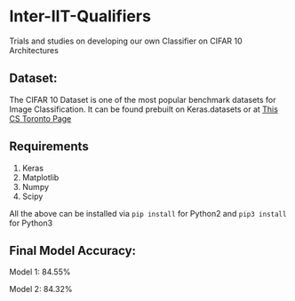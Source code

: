 # Inter-IIT-Qualifiers
Trials and studies on developing our own Classifier on CIFAR 10 Architectures

## Dataset:
The CIFAR 10 Dataset is one of the most popular benchmark datasets for  Image Classification. 
It can be found prebuilt on Keras.datasets or at [This CS Toronto Page](https://www.cs.toronto.edu/~kriz/cifar.html)

## Requirements
1. Keras
2. Matplotlib
3. Numpy
4. Scipy 

All the above can be installed via `pip install` for Python2 and `pip3 install ` for Python3 

## Final Model Accuracy: 
Model 1: 84.55%

Model 2: 84.32%
